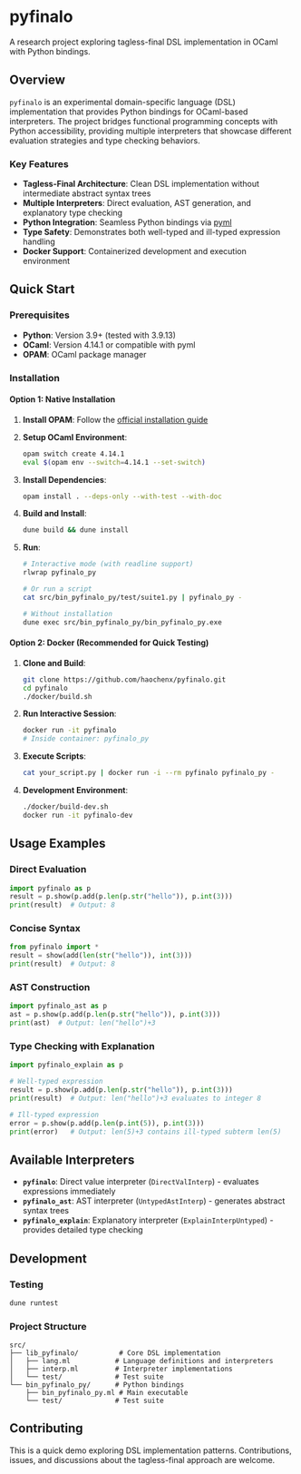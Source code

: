 # pyfinalo

A research project exploring tagless-final DSL implementation in OCaml with Python bindings.

## Overview

`pyfinalo` is an experimental domain-specific language (DSL) implementation that provides Python bindings for OCaml-based interpreters. The project bridges functional programming concepts with Python accessibility, providing multiple interpreters that showcase different evaluation strategies and type checking behaviors.

### Key Features

- **Tagless-Final Architecture**: Clean DSL implementation without intermediate abstract syntax trees
- **Multiple Interpreters**: Direct evaluation, AST generation, and explanatory type checking
- **Python Integration**: Seamless Python bindings via [pyml](https://github.com/ocamllibs/pyml)
- **Type Safety**: Demonstrates both well-typed and ill-typed expression handling
- **Docker Support**: Containerized development and execution environment

## Quick Start

### Prerequisites

- **Python**: Version 3.9+ (tested with 3.9.13)
- **OCaml**: Version 4.14.1 or compatible with pyml
- **OPAM**: OCaml package manager

### Installation

#### Option 1: Native Installation

1. **Install OPAM**: Follow the [official installation guide](https://opam.ocaml.org/doc/2.0/Install.html)

2. **Setup OCaml Environment**:
   ```bash
   opam switch create 4.14.1
   eval $(opam env --switch=4.14.1 --set-switch)
   ```

3. **Install Dependencies**:
   ```bash
   opam install . --deps-only --with-test --with-doc
   ```

4. **Build and Install**:
   ```bash
   dune build && dune install
   ```

5. **Run**:
   ```bash
   # Interactive mode (with readline support)
   rlwrap pyfinalo_py
   
   # Or run a script
   cat src/bin_pyfinalo_py/test/suite1.py | pyfinalo_py -
   
   # Without installation
   dune exec src/bin_pyfinalo_py/bin_pyfinalo_py.exe
   ```

#### Option 2: Docker (Recommended for Quick Testing)

1. **Clone and Build**:
   ```bash
   git clone https://github.com/haochenx/pyfinalo.git
   cd pyfinalo
   ./docker/build.sh
   ```

2. **Run Interactive Session**:
   ```bash
   docker run -it pyfinalo
   # Inside container: pyfinalo_py
   ```

3. **Execute Scripts**:
   ```bash
   cat your_script.py | docker run -i --rm pyfinalo pyfinalo_py -
   ```

4. **Development Environment**:
   ```bash
   ./docker/build-dev.sh
   docker run -it pyfinalo-dev
   ```

## Usage Examples

### Direct Evaluation
```python
import pyfinalo as p
result = p.show(p.add(p.len(p.str("hello")), p.int(3)))
print(result)  # Output: 8
```

### Concise Syntax
```python
from pyfinalo import *
result = show(add(len(str("hello")), int(3)))
print(result)  # Output: 8
```

### AST Construction
```python
import pyfinalo_ast as p
ast = p.show(p.add(p.len(p.str("hello")), p.int(3)))
print(ast)  # Output: len("hello")+3
```

### Type Checking with Explanation
```python
import pyfinalo_explain as p

# Well-typed expression
result = p.show(p.add(p.len(p.str("hello")), p.int(3)))
print(result)  # Output: len("hello")+3 evaluates to integer 8

# Ill-typed expression
error = p.show(p.add(p.len(p.int(5)), p.int(3)))
print(error)   # Output: len(5)+3 contains ill-typed subterm len(5)
```

## Available Interpreters

- **`pyfinalo`**: Direct value interpreter (`DirectValInterp`) - evaluates expressions immediately
- **`pyfinalo_ast`**: AST interpreter (`UntypedAstInterp`) - generates abstract syntax trees
- **`pyfinalo_explain`**: Explanatory interpreter (`ExplainInterpUntyped`) - provides detailed type checking

## Development

### Testing
```bash
dune runtest
```

### Project Structure
```
src/
├── lib_pyfinalo/          # Core DSL implementation
│   ├── lang.ml           # Language definitions and interpreters
│   ├── interp.ml         # Interpreter implementations
│   └── test/             # Test suite
└── bin_pyfinalo_py/      # Python bindings
    ├── bin_pyfinalo_py.ml # Main executable
    └── test/             # Test suite
```

## Contributing

This is a quick demo exploring DSL implementation patterns. Contributions, issues, and discussions about the tagless-final approach are welcome.

